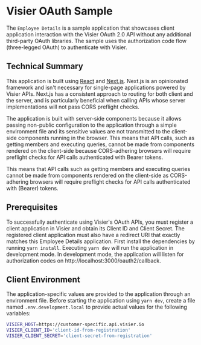 # Visier OAuth Sample
The `Employee Details` is a sample application that showcases client application interaction with the Visier OAuth 2.0 API without any additional third-party OAuth libraries.
The sample uses the authorization code flow (three-legged OAuth) to authenticate with Visier.

## Technical Summary
This application is built using [React](https://react.dev/) and [Next.js](https://nextjs.org/). Next.js is an opinionated framework and isn't necessary for single-page applications powered by Visier APIs. Next.js has a consistent approach to routing for both client and the server, and is particularly beneficial when calling APIs whose server implementations will not pass CORS preflight checks.

The application is built with server-side components because it allows passing non-public configuration to the application through a simple environment file and its sensitive values are not transmitted to the client-side components running in the browser. This means that API calls, such as getting members and executing queries, cannot be made from components rendered on the client-side because CORS-adhering browsers will require preflight checks for API calls authenticated with Bearer tokens.

This means that API calls such as getting members and executing queries cannot be made from components rendered on the client-side as CORS-adhering browsers will require preflight checks for API calls authenticated with (Bearer) tokens.

## Prerequisites
To successfully authenticate using Visier's OAuth APIs, you must register a client application in Visier and obtain its Client ID and Client Secret. The registered client application must also have a redirect URI that exactly matches this Employee Details application. First install the dependencies by running `yarn install`. Executing `yarn dev` will run the application in development mode. In development mode, the application will listen for authorization codes on http://localhost:3000/oauth2/callback.

## Client Environment
The application-specific values are provided to the application through an environment file. 
Before starting the application using `yarn dev`, create a file named `.env.development.local` to provide actual values for the following variables:
```sh
VISIER_HOST=https://customer-specific.api.visier.io
VISIER_CLIENT_ID='client-id-from-registration'
VISIER_CLIENT_SECRET='client-secret-from-registration'
```
